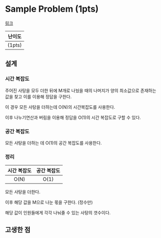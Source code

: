 # Sample Problem (1pts)

[링크](https://codingcompetitions.withgoogle.com/kickstart/round/00000000008f4a94/0000000000b5503a)

| 난이도 |
| :----: |
| (1pts) |

## 설계

### 시간 복잡도

주어진 사탕을 모두 더한 뒤에 M개로 나눴을 때의 나머지가 양의 최소값으로 존재하는 값을 찾고 이를 이용해 정답을 구한다.

이 경우 모든 사탕을 더하는데 O(N)의 시간복잡도를 사용한다.

이후 나누기연산과 버림을 이용해 정답을 O(1)의 시간 복잡도로 구할 수 있다.

### 공간 복잡도

모든 사탕을 더하는 데 O(1)의 공간 복잡도를 사용한다.

### 정리

| 시간 복잡도 | 공간 복잡도 |
| :---------: | :---------: |
|    O(N)     |    O(1)     |

모든 사탕을 더한다.

이후 해당 값을 M으로 나눈 몫을 구한다. (정수만)

해당 값이 인원들에게 각각 나눠줄 수 있는 사탕의 갯수이다.

## 고생한 점
